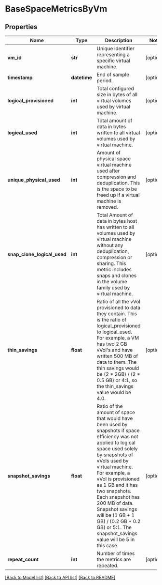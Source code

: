 # BaseSpaceMetricsByVm

## Properties
Name | Type | Description | Notes
------------ | ------------- | ------------- | -------------
**vm_id** | **str** | Unique identifier representing a specific virtual machine. | [optional] 
**timestamp** | **datetime** | End of sample period. | [optional] 
**logical_provisioned** | **int** | Total configured size in bytes of all virtual volumes used by virtual machine. | [optional] 
**logical_used** | **int** | Total amount of data in bytes written to all virtual volumes used by virtual machine. | [optional] 
**unique_physical_used** | **int** | Amount of physical space virtual machine used after compression and deduplication. This is the space to be freed up if a virtual machine is removed. | [optional] 
**snap_clone_logical_used** | **int** | Total Amount of data in bytes host has written to all volumes used by virtual machine without any deduplication, compression or sharing. This metric includes snaps and clones in the volume family used by virtual machine. | [optional] 
**thin_savings** | **float** | Ratio of all the vVol provisioned to data they contain. This is the ratio of logical_provisioned to logical_used. For example, a VM has two 2 GB vVol&#39;s and have written 500 MB of data to them. The thin savings would be (2 * 2GB) / (2 * 0.5 GB) or 4:1, so the thin_savings value would be 4.0. | [optional] 
**snapshot_savings** | **float** | Ratio of the amount of space that would have been used by snapshots if space efficiency was not applied to logical space used solely by snapshots of vVols used by virtual machine. For example, a vVol is provisioned as 1 GB and it has two snapshots. Each snapshot has 200 MB of data. Snapshot savings will be (1 GB + 1 GB) / (0.2 GB + 0.2 GB) or 5:1. The snapshot_savings value will be 5 in this case. | [optional] 
**repeat_count** | **int** | Number of times the metrics are repeated. | [optional] 

[[Back to Model list]](../README.md#documentation-for-models) [[Back to API list]](../README.md#documentation-for-api-endpoints) [[Back to README]](../README.md)


